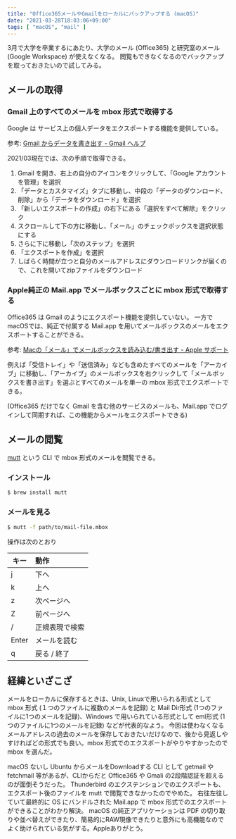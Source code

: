 ```yaml
---
title: "Office365メールやGmailをローカルにバックアップする (macOS)"
date: "2021-03-28T18:03:06+09:00"
tags: [ "macOS", "mail" ]
---
```


3月で大学を卒業するにあたり、大学のメール (Office365) と研究室のメール (Google Workspace) が使えなくなる。
閲覧もできなくなるのでバックアップを取っておきたいので試してみる。

## メールの取得

### Gmail 上のすべてのメールを mbox 形式で取得する

Google は サービス上の個人データをエクスポートする機能を提供している。

参考: [Gmail からデータを書き出す - Gmail ヘルプ](https://support.google.com/mail/answer/10016932?hl=ja)

2021/03現在では、次の手順で取得できる。

1. Gmail を開き、右上の自分のアイコンをクリックして、「Google アカウントを管理」を選択
1. 「データとカスタマイズ」タブに移動し、中段の「データのダウンロード、削除」から「データをダウンロード」を選択
1. 「新しいエクスポートの作成」の右下にある「選択をすべて解除」をクリック
1. スクロールして下の方に移動し、「メール」のチェックボックスを選択状態にする
1. さらに下に移動し「次のステップ」を選択
1. 「エクスポートを作成」を選択
1. しばらく時間が立つと自分のメールアドレスにダウンロードリンクが届くので、これを開いてzipファイルをダウンロード


### Apple純正の Mail.app でメールボックスごとに mbox 形式で取得する

Office365 は Gmail のようにエクスポート機能を提供していない。
一方で macOSでは、純正で付属する Mail.app を用いてメールボックスのメールをエクスポートすることができる。

参考: [Macの「メール」でメールボックスを読み込む/書き出す - Apple サポート](https://support.apple.com/ja-jp/guide/mail/mlhlp1030/mac)

例えば「受信トレイ」や「送信済み」なども含めたすべてのメールを「アーカイブ」に移動し、「アーカイブ」のメールボックスを右クリックして「メールボックスを書き出す」を選ぶとすべてのメールを単一の mbox 形式でエクスポートできる。

(Office365 だけでなく Gmail を含む他のサービスのメールも、Mail.app でログインして同期すれば、この機能からメールをエクスポートできる)

## メールの閲覧

[mutt](http://www.mutt.org) という CLI で mbox 形式のメールを閲覧できる。

### インストール

```sh
$ brew install mutt
```

### メールを見る

```sh
$ mutt -f path/to/mail-file.mbox
```

操作は次のとおり

| キー | 動作 |
|---|:---|
| j | 下へ |
| k | 上へ |
| z | 次ページへ |
| Z | 前ページへ |
| / | 正規表現で検索 |
| Enter | メールを読む |
| q | 戻る / 終了 |

## 経緯といざこざ

メールをローカルに保存するときは、Unix, Linuxで用いられる形式として mbox 形式 (１つのファイルに複数のメールを記録) と Mail Dir形式 (1つのファイルに1つのメールを記録)、Windows で用いられている形式として eml形式 (1つのファイルに1つのメールを記録) などが代表的なよう。
今回は使わなくなるメールアドレスの過去のメールを保存しておきたいだけなので、後から見返しやすければどの形式でも良い。mbox 形式でのエクスポートがやりやすかったので mbox を選んだ。

macOS ないし Ubuntu からメールをDownloadする CLI として getmail や fetchmail 等があるが、CLIからだと Office365 や Gmali の2段階認証を超えるのが面倒そうだった。
Thunderbird のエクステンションでのエクスポートも、エクスポート後のファイルを mutt で閲覧できなかったのでやめた。
右往左往していて最終的に OS にバンドルされた Mail.app で mbox 形式でのエクスポートができることがわかり解決。
macOS の純正アプリケーションは PDF の切り取りや並べ替えができたり、簡易的にRAW現像できたりと意外にも高機能なのでよく助けられている気がする。Appleありがとう。
